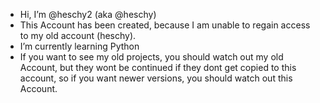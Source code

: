 -  Hi, I’m @heschy2 (aka @heschy)
-  This Account has been created, because I am unable to regain access to my old account (heschy).
-  I’m currently learning Python
-  If you want to see my old projects, you should watch out my old Account, but they wont be continued if they dont get copied to this account, so if you want newer versions, you should watch out this Account.

<!---
heschy2/heschy2 is a ✨ special ✨ repository because its `README.md` (this file) appears on your GitHub profile.
You can click the Preview link to take a look at your changes.
--->

